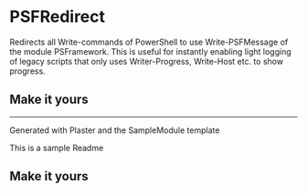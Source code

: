 # PSFRedirect

Redirects all Write-commands of PowerShell to use Write-PSFMessage of the module PSFramework. This is useful for instantly enabling light logging of legacy scripts that only uses Writer-Progress, Write-Host etc. to show progress.

## Make it yours

---
Generated with Plaster and the SampleModule template


This is a sample Readme

## Make it yours
